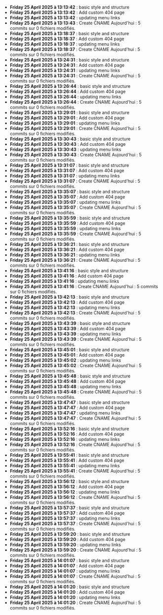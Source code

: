 - **Friday 25 April 2025 à 13:13:42** : basic style and structure
- **Friday 25 April 2025 à 13:13:42** : Add custom 404 page
- **Friday 25 April 2025 à 13:13:42** : updating menu links
- **Friday 25 April 2025 à 13:13:43** : Create CNAME
Aujourd'hui : 5 commits sur        0 fichiers modifiés.
- **Friday 25 April 2025 à 13:18:37** : basic style and structure
- **Friday 25 April 2025 à 13:18:37** : Add custom 404 page
- **Friday 25 April 2025 à 13:18:37** : updating menu links
- **Friday 25 April 2025 à 13:18:37** : Create CNAME
Aujourd'hui : 5 commits sur        0 fichiers modifiés.
- **Friday 25 April 2025 à 13:24:31** : basic style and structure
- **Friday 25 April 2025 à 13:24:31** : Add custom 404 page
- **Friday 25 April 2025 à 13:24:31** : updating menu links
- **Friday 25 April 2025 à 13:24:31** : Create CNAME
Aujourd'hui : 5 commits sur        0 fichiers modifiés.
- **Friday 25 April 2025 à 13:26:44** : basic style and structure
- **Friday 25 April 2025 à 13:26:44** : Add custom 404 page
- **Friday 25 April 2025 à 13:26:44** : updating menu links
- **Friday 25 April 2025 à 13:26:44** : Create CNAME
Aujourd'hui : 5 commits sur        0 fichiers modifiés.
- **Friday 25 April 2025 à 13:29:01** : basic style and structure
- **Friday 25 April 2025 à 13:29:01** : Add custom 404 page
- **Friday 25 April 2025 à 13:29:01** : updating menu links
- **Friday 25 April 2025 à 13:29:01** : Create CNAME
Aujourd'hui : 5 commits sur        0 fichiers modifiés.
- **Friday 25 April 2025 à 13:30:43** : basic style and structure
- **Friday 25 April 2025 à 13:30:43** : Add custom 404 page
- **Friday 25 April 2025 à 13:30:43** : updating menu links
- **Friday 25 April 2025 à 13:30:43** : Create CNAME
Aujourd'hui : 5 commits sur        0 fichiers modifiés.
- **Friday 25 April 2025 à 13:31:07** : basic style and structure
- **Friday 25 April 2025 à 13:31:07** : Add custom 404 page
- **Friday 25 April 2025 à 13:31:07** : updating menu links
- **Friday 25 April 2025 à 13:31:07** : Create CNAME
Aujourd'hui : 5 commits sur        0 fichiers modifiés.
- **Friday 25 April 2025 à 13:35:07** : basic style and structure
- **Friday 25 April 2025 à 13:35:07** : Add custom 404 page
- **Friday 25 April 2025 à 13:35:07** : updating menu links
- **Friday 25 April 2025 à 13:35:07** : Create CNAME
Aujourd'hui : 5 commits sur        0 fichiers modifiés.
- **Friday 25 April 2025 à 13:35:59** : basic style and structure
- **Friday 25 April 2025 à 13:35:59** : Add custom 404 page
- **Friday 25 April 2025 à 13:35:59** : updating menu links
- **Friday 25 April 2025 à 13:35:59** : Create CNAME
Aujourd'hui : 5 commits sur        0 fichiers modifiés.
- **Friday 25 April 2025 à 13:36:21** : basic style and structure
- **Friday 25 April 2025 à 13:36:21** : Add custom 404 page
- **Friday 25 April 2025 à 13:36:21** : updating menu links
- **Friday 25 April 2025 à 13:36:21** : Create CNAME
Aujourd'hui : 5 commits sur        0 fichiers modifiés.
- **Friday 25 April 2025 à 13:41:16** : basic style and structure
- **Friday 25 April 2025 à 13:41:16** : Add custom 404 page
- **Friday 25 April 2025 à 13:41:16** : updating menu links
- **Friday 25 April 2025 à 13:41:16** : Create CNAME
Aujourd'hui : 5 commits sur        0 fichiers modifiés.
- **Friday 25 April 2025 à 13:42:13** : basic style and structure
- **Friday 25 April 2025 à 13:42:13** : Add custom 404 page
- **Friday 25 April 2025 à 13:42:13** : updating menu links
- **Friday 25 April 2025 à 13:42:13** : Create CNAME
Aujourd'hui : 5 commits sur        0 fichiers modifiés.
- **Friday 25 April 2025 à 13:43:39** : basic style and structure
- **Friday 25 April 2025 à 13:43:39** : Add custom 404 page
- **Friday 25 April 2025 à 13:43:39** : updating menu links
- **Friday 25 April 2025 à 13:43:39** : Create CNAME
Aujourd'hui : 5 commits sur        0 fichiers modifiés.
- **Friday 25 April 2025 à 13:45:01** : basic style and structure
- **Friday 25 April 2025 à 13:45:01** : Add custom 404 page
- **Friday 25 April 2025 à 13:45:02** : updating menu links
- **Friday 25 April 2025 à 13:45:02** : Create CNAME
Aujourd'hui : 5 commits sur        0 fichiers modifiés.
- **Friday 25 April 2025 à 13:45:48** : basic style and structure
- **Friday 25 April 2025 à 13:45:48** : Add custom 404 page
- **Friday 25 April 2025 à 13:45:48** : updating menu links
- **Friday 25 April 2025 à 13:45:48** : Create CNAME
Aujourd'hui : 5 commits sur        0 fichiers modifiés.
- **Friday 25 April 2025 à 13:47:47** : basic style and structure
- **Friday 25 April 2025 à 13:47:47** : Add custom 404 page
- **Friday 25 April 2025 à 13:47:47** : updating menu links
- **Friday 25 April 2025 à 13:47:47** : Create CNAME
Aujourd'hui : 5 commits sur        0 fichiers modifiés.
- **Friday 25 April 2025 à 13:52:16** : basic style and structure
- **Friday 25 April 2025 à 13:52:16** : Add custom 404 page
- **Friday 25 April 2025 à 13:52:16** : updating menu links
- **Friday 25 April 2025 à 13:52:16** : Create CNAME
Aujourd'hui : 5 commits sur        0 fichiers modifiés.
- **Friday 25 April 2025 à 13:55:41** : basic style and structure
- **Friday 25 April 2025 à 13:55:41** : Add custom 404 page
- **Friday 25 April 2025 à 13:55:41** : updating menu links
- **Friday 25 April 2025 à 13:55:41** : Create CNAME
Aujourd'hui : 5 commits sur        0 fichiers modifiés.
- **Friday 25 April 2025 à 13:56:12** : basic style and structure
- **Friday 25 April 2025 à 13:56:12** : Add custom 404 page
- **Friday 25 April 2025 à 13:56:12** : updating menu links
- **Friday 25 April 2025 à 13:56:12** : Create CNAME
Aujourd'hui : 5 commits sur        0 fichiers modifiés.
- **Friday 25 April 2025 à 13:57:37** : basic style and structure
- **Friday 25 April 2025 à 13:57:37** : Add custom 404 page
- **Friday 25 April 2025 à 13:57:37** : updating menu links
- **Friday 25 April 2025 à 13:57:37** : Create CNAME
Aujourd'hui : 5 commits sur        0 fichiers modifiés.
- **Friday 25 April 2025 à 13:59:20** : basic style and structure
- **Friday 25 April 2025 à 13:59:20** : Add custom 404 page
- **Friday 25 April 2025 à 13:59:20** : updating menu links
- **Friday 25 April 2025 à 13:59:20** : Create CNAME
Aujourd'hui : 5 commits sur        0 fichiers modifiés.
- **Friday 25 April 2025 à 14:01:07** : basic style and structure
- **Friday 25 April 2025 à 14:01:07** : Add custom 404 page
- **Friday 25 April 2025 à 14:01:07** : updating menu links
- **Friday 25 April 2025 à 14:01:07** : Create CNAME
Aujourd'hui : 5 commits sur        0 fichiers modifiés.
- **Friday 25 April 2025 à 14:01:20** : basic style and structure
- **Friday 25 April 2025 à 14:01:20** : Add custom 404 page
- **Friday 25 April 2025 à 14:01:20** : updating menu links
- **Friday 25 April 2025 à 14:01:20** : Create CNAME
Aujourd'hui : 5 commits sur        0 fichiers modifiés.
